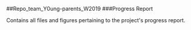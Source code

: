 ##Repo_team_Y0ung-parents_W2019
###Progress Report

Contains all files and figures pertaining to the project's progress report.

